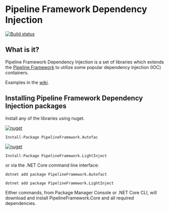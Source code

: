 # Pipeline Framework Dependency Injection
[![Build status](https://dev.azure.com/gtmoose/Mathis%20Home/_apis/build/status/Pipeline%20Framework/Pipeline%20Framework%20DI%20-%20CICD)](https://dev.azure.com/gtmoose/Mathis%20Home/_build/latest?definitionId=7)

## What is it?

Pipeline Framework Dependency Injection is a set of libraries which extends the [Pipeline Framework](https://github.com/gtmoose32/pipeline-framework) to utilize some popular dependency injection (IOC) containers. 

Examples in the [wiki](https://github.com/gtmoose32/pipeline-framwork-di/wiki).

## Installing Pipeline Framework Dependency Injection packages
Install any of the libraries using nuget.

[![nuget](https://img.shields.io/nuget/v/PipelineFramework.Autofac.svg)](https://www.nuget.org/packages/PipelineFramework.Autofac/)

```
Install-Package PipelineFramework.Autofac
```

[![nuget](https://img.shields.io/nuget/v/PipelineFramework.LightInject.svg)](https://www.nuget.org/packages/PipelineFramework.LightInject/)

```
Install-Package PipelineFramework.LightInject
```

or via the .NET Core command line interface:

```
dotnet add package PipelineFramework.Autofact

dotnet add package PipelineFramework.LightInject
```

Either commands, from Package Manager Console or .NET Core CLI, will download and install PipelineFramework.Core and all required dependencies.
